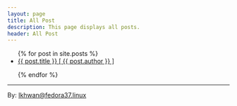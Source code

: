 ```yaml
---
layout: page
title: All Post
description: This page displays all posts.
header: All Post
---
```



<!-- ### List Post V1 -->

<!-- 
{% for post in site.posts %}
    {% if post.categories contains 'postcategory' %}
    <h1>Do nothing</h1>
    {% else %}
    <h2>{{ post.title }}</h2>
    {% endif %}
{% endfor %} 
-->

<ul>
{% for post in site.posts %}
        <li><a href="{{ post.url | prepend: site.baseurl }}">{{ post.title }} [ {{ post.author }} ] </a></li>
    <!-- [{{ post.title }}]({{ post.title }}){:target="_blank"} -->

{% endfor %}
</ul>

***
By: Ikhwan@fedora37.linux